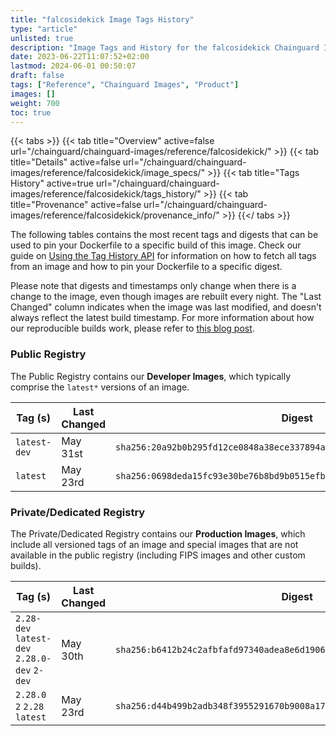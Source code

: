 ```yaml
---
title: "falcosidekick Image Tags History"
type: "article"
unlisted: true
description: "Image Tags and History for the falcosidekick Chainguard Image"
date: 2023-06-22T11:07:52+02:00
lastmod: 2024-06-01 00:50:07
draft: false
tags: ["Reference", "Chainguard Images", "Product"]
images: []
weight: 700
toc: true
---
```


{{< tabs >}}
{{< tab title="Overview" active=false url="/chainguard/chainguard-images/reference/falcosidekick/" >}}
{{< tab title="Details" active=false url="/chainguard/chainguard-images/reference/falcosidekick/image_specs/" >}}
{{< tab title="Tags History" active=true url="/chainguard/chainguard-images/reference/falcosidekick/tags_history/" >}}
{{< tab title="Provenance" active=false url="/chainguard/chainguard-images/reference/falcosidekick/provenance_info/" >}}
{{</ tabs >}}

The following tables contains the most recent tags and digests that can be used to pin your Dockerfile to a specific build of this image. Check our guide on [Using the Tag History API](/chainguard/chainguard-images/using-the-tag-history-api/) for information on how to fetch all tags from an image and how to pin your Dockerfile to a specific digest.

Please note that digests and timestamps only change when there is a change to the image, even though images are rebuilt every night. The "Last Changed" column indicates when the image was last modified, and doesn't always reflect the latest build timestamp. For more information about how our reproducible builds work, please refer to [this blog post](https://www.chainguard.dev/unchained/reproducing-chainguards-reproducible-image-builds).

### Public Registry
The Public Registry contains our **Developer Images**, which typically comprise the `latest*` versions of an image.

| Tag (s)       | Last Changed | Digest                                                                    |
|---------------|--------------|---------------------------------------------------------------------------|
|  `latest-dev` | May 31st     | `sha256:20a92b0b295fd12ce0848a38ece337894ab24b3c1e66634b1e53afba7e59ca85` |
|  `latest`     | May 23rd     | `sha256:0698deda15fc93e30be76b8bd9b0515efb129de2d090ffe80a7574c27873cb7a` |


### Private/Dedicated Registry
The Private/Dedicated Registry contains our **Production Images**, which include all versioned tags of an image and special images that are not available in the public registry (including FIPS images and other custom builds).

| Tag (s)                                       | Last Changed | Digest                                                                    |
|-----------------------------------------------|--------------|---------------------------------------------------------------------------|
|  `2.28-dev` `latest-dev` `2.28.0-dev` `2-dev` | May 30th     | `sha256:b6412b24c2afbfafd97340adea8e6d19063edcc129c37381e2bf562765c8a8ab` |
|  `2.28.0` `2` `2.28` `latest`                 | May 23rd     | `sha256:d44b499b2adb348f3955291670b9008a17df59691527e57121ef6a8fc5e0610e` |

